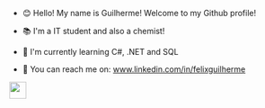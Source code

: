 
- 😊 Hello! My name is Guilherme! Welcome to my Github profile! 

- 📚 I'm a IT student and also a chemist!

- 🌱 I'm currently learning C#, .NET and SQL 

- 💬 You can reach me on: www.linkedin.com/in/felixguilherme 


<img height="30px" width="30px" src="https://cdn.jsdelivr.net/gh/devicons/devicon/icons/csharp/csharp-plain.svg" />
          
